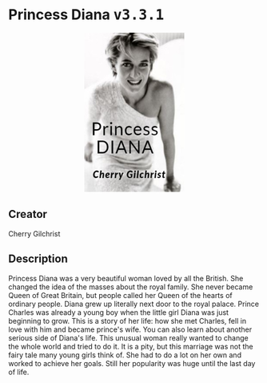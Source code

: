 
# Princess Diana <kbd>v3.3.1</kbd>

<center>
  <img src="./cover-1024.jpg"/>
</center>

## Creator
Cherry Gilchrist

## Description
Princess Diana was a very beautiful woman loved by all the British. She changed the idea of the masses about the royal family. She never became Queen of Great Britain, but people called her Queen of the hearts of ordinary people. Diana grew up literally next door to the royal palace. Prince Charles was already a young boy when the little girl Diana was just beginning to grow. This is a story of her life: how she met Charles, fell in love with him and became prince's wife. You can also learn about another serious side of Diana's life. This unusual woman really wanted to change the whole world and tried to do it. It is a pity, but this marriage was not the fairy tale many young girls think of. She had to do a lot on her own and worked to achieve her goals. Still her popularity was huge until the last day of life.
